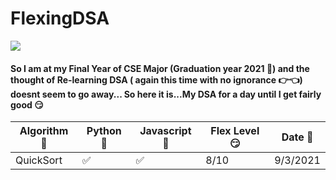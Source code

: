 # FlexingDSA 

<img src="https://media0.giphy.com/media/l0MYGX9c3MEx9H5MQ/giphy.gif?cid=ecf05e4722lopzanmnf26uvmvu4kh8ypuo0m08h78k0iv6as&rid=giphy.gif" >

#### So I am at my Final Year of CSE Major (Graduation year 2021 👻) and the thought of Re-learning DSA ( again this time with no ignorance 👉👈) doesnt seem to go away... So here it is...My DSA for a day until I get fairly good 😏

| Algorithm 🤯     | Python 🐍 | Javascript  🧠 | Flex Level 😏 | Date 📅 |
| ----------- | ----------- | ----------- | ----------- |-----|
| QuickSort     | ✅ | ✅ | 8/10 | 9/3/2021
